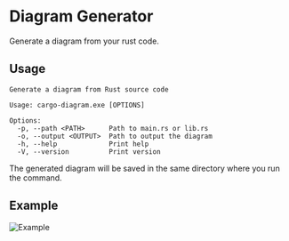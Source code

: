 # Diagram Generator

Generate a diagram from your rust code.

## Usage

```shell
Generate a diagram from Rust source code

Usage: cargo-diagram.exe [OPTIONS]

Options:
  -p, --path <PATH>      Path to main.rs or lib.rs
  -o, --output <OUTPUT>  Path to output the diagram
  -h, --help             Print help
  -V, --version          Print version
```

The generated diagram will be saved in the same directory where you run the command.

## Example

![Example](./docs/assets/example.png)

